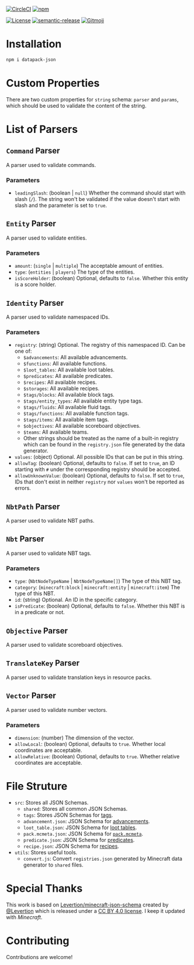 [![CircleCI](https://img.shields.io/circleci/build/github/SPGoding/datapack-json.svg?logo=circleci&style=flat-square)](https://circleci.com/gh/SPGoding/datapack-json)
[![npm](https://img.shields.io/npm/v/datapack-json.svg?logo=npm&style=flat-square)](https://npmjs.com/package/datapack-json)

[![License](https://img.shields.io/github/license/SPGoding/datapack-json.svg?style=flat-square)](https://github.com/SPGoding/datapack-json/blob/master/LICENSE)
[![semantic-release](https://img.shields.io/badge/%20%20%F0%9F%93%A6%F0%9F%9A%80-semantic--release-e10079.svg?style=flat-square)](https://github.com/semantic-release/semantic-release)
[![Gitmoji](https://img.shields.io/badge/gitmoji-%20%F0%9F%98%9C%20%F0%9F%98%8D-FFDD67.svg?style=flat-square)](https://gitmoji.carloscuesta.me/)

# Installation

```bash
npm i datapack-json
```

# Custom Properties

There are two custom properties for `string` schema: `parser` and `params`, which should be used to validate the content of the string.

# List of Parsers

## `Command` Parser

A parser used to validate commands.

### Parameters

- `leadingSlash`: (boolean | `null`) Whether the command should start with slash (`/`). The string won't be validated if the value doesn't start with slash and the parameter is set to `true`.

## `Entity` Parser

A parser used to validate entities.

### Parameters

- `amount`: (`single` | `multiple`) The acceptable amount of entities.
- `type`: (`entities` | `players`) The type of the entities.
- `isScoreHolder`: (boolean) Optional, defaults to `false`. Whether this entity is a score holder.

## `Identity` Parser

A parser used to validate namespaced IDs.

### Parameters

- `registry`: (string) Optional. The registry of this namespaced ID. Can be one of:
    - `$advancements`: All available advancements.
    - `$functions`: All available functions.
    - `$loot_tables`: All available loot tables.
    - `$predicates`: All available predicates.
    - `$recipes`: All available recipes.
    - `$storages`: All available recipes.
    - `$tags/blocks`: All available block tags.
    - `$tags/entity_types`: All available entity type tags.
    - `$tags/fluids`: All available fluid tags.
    - `$tags/functions`: All available function tags.
    - `$tags/items`: All available item tags.
    - `$objectives`: All available scoreboard objectives.
    - `$teams`: All available teams.
    - Other strings should be treated as the name of a built-in registry which can be found in the `registry.json` file generated by the data generator.
- `values`: (object) Optional. All possible IDs that can be put in this string.
- `allowTag`: (boolean) Optional, defaults to `false`. If set to `true`, an ID starting with `#` under the corresponding registry should be accepted.
- `allowUnknownValue`: (boolean) Optional, defaults to `false`. If set to `true`, IDs that don't exist in neither `registry` nor `values` won't be reported as errors.

## `NbtPath` Parser

A parser used to validate NBT paths.

## `Nbt` Parser

A parser used to validate NBT tags.

### Parameters

- `type`: (`NbtNodeTypeName` | `NbtNodeTypeName[]`) The type of this NBT tag.
- `category`: (`minecraft:block` | `minecraft:entity` | `minecraft:item`) The type of this NBT.
- `id`: (string) Optional. An ID in the specific category.
- `isPredicate`: (boolean) Optional, defaults to `false`. Whether this NBT is in a predicate or not.

## `Objective` Parser

A parser used to validate scoreboard objectives.

## `TranslateKey` Parser

A parser used to validate translation keys in resource packs.

## `Vector` Parser

A parser used to validate number vectors.

### Parameters

- `dimension`: (number) The dimension of the vector.
- `allowLocal`: (boolean) Optional, defaults to `true`. Whether local coordinates are acceptable.
- `allowRelative`: (boolean) Optional, defaults to `true`. Whether relative coordinates are acceptable.

# File Struture

- `src`: Stores all JSON Schemas.
    - `shared`: Stores all common JSON Schemas.
    - `tags`: Stores JSON Schemas for [tags](https://minecraft.gamepedia.com/Tag).
    - `advancement.json`: JSON Schema for [advancements](https://minecraft.gamepedia.com/Advancements).
    - `loot_table.json`: JSON Schema for [loot tables](https://minecraft.gamepedia.com/Loot_table).
    - `pack.mcmeta.json`: JSON Schema for [`pack.mcmeta`](https://minecraft.gamepedia.com/Data_pack#pack.mcmeta).
    - `predicate.json`: JSON Schema for [predicates](https://minecraft.gamepedia.com/Predicate).
    - `recipe.json`: JSON Schema for [recipes](https://minecraft.gamepedia.com/Recipe).
- `utils`: Stores useful tools.
    - `convert.js`: Convert `registries.json` generated by Minecraft data generator to `shared` files.
    
# Special Thanks

This work is based on [Levertion/minecraft-json-schema](https://github.com/Levertion/minecraft-json-schema) created by [@Levertion](https://github.com/Levertion) which is released under a [CC BY 4.0 license](https://creativecommons.org/licenses/by/4.0/). I keep it updated with _Minecraft_.

# Contributing

Contributions are welcome!
